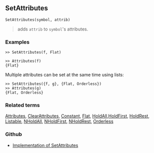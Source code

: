 ## SetAttributes

```
SetAttributes(symbol, attrib)
```

> adds `attrib` to `symbol`'s attributes.
 
### Examples

```
>> SetAttributes(f, Flat) 
   
>> Attributes(f)    
{Flat}    
```

Multiple attributes can be set at the same time using lists:   
 
```
>> SetAttributes({f, g}, {Flat, Orderless})    
>> Attributes(g)    
{Flat, Orderless}    
```

### Related terms 
[Attributes](Attributes.md), [ClearAttributes](ClearAttributes.md),  [Constant](Constant.md), [Flat](Flat.md), [HoldAll](HoldAll.md),[HoldFirst](HoldFirst.md), [HoldRest](HoldRest.md), [Listable](Listable.md), [NHoldAll](NHoldAll.md), [NHoldFirst](NHoldFirst.md), [NHoldRest](NHoldRest.md),  [Orderless](Orderless.md)

### Github

* [Implementation of SetAttributes](https://github.com/axkr/symja_android_library/blob/master/symja_android_library/matheclipse-core/src/main/java/org/matheclipse/core/builtin/AttributeFunctions.java#L350) 
